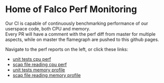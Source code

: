 # Home of Falco Perf Monitoring

Our CI is capable of continuously benchmarking performance of our userspace code, both CPU and memory.   
Every PR will have a comment with the perf diff from master for multiple aspects, while on master the flamegraph are pushed to this github pages.

Navigate to the perf reports on the left, or click these links:

* [unit tests cpu perf](perf_unit_tests.md)
* [scap file reading cpu perf](perf_scap_file.md)
* [unit tests memory profile](heaptrack_unit_tests.md)
* [scap file reading memory profile](heaptrack_scap_file.md)